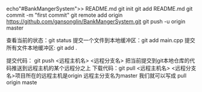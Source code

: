 echo"#BankMangerSystem">> README.md 
git init 
git add README.md 
git commit -m "first commit" 
git remote add origin https://github.com/gansonglin/BankMangerSystem.git
git push -u origin master

查看当前的状态：git status
提交一个文件到本地缓冲区：git add main.cpp
提交所有文件本地缓冲区: git add .

提交代码：
git push <远程主机名> <远程分支名>  把当前提交到git本地仓库的代码推送到远程主机的某个远程分之上
下载代码：git pull <远程主机名> <远程分支名>项目所在的远程主机是origin  远程主分支名为master 我们就可以写成 pull origin maste